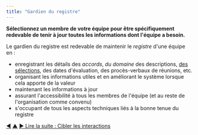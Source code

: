 ```yaml
---
title: "Gardien du registre"
---
```



<strong>Sélectionnez un membre de votre équipe pour être spécifiquement redevable de tenir à jour toutes les informations dont l'équipe a besoin.</strong>

Le gardien du registre est redevable de maintenir le <dfn data-info="Registre: Un système (numérique) pour stocker toutes les informations pertinentes pour une organisation.">registre</dfn> d'une équipe en :

- enregistrant les détails des <dfn data-info="Accord: Une ligne directrice, un processus ou protocole établi de le but de guider le flux de valeur.">accords</dfn>, <dfn data-info="Domaine: Une zone d&#x27;influence, d’activité et de prise de décisions distincte au sein d&#x27;une organisation.">du domaine</dfn> des descriptions, [des sélections](role-selection.html), des dates d'évaluation, des procès-verbaux de réunions, etc.
- organisant les informations utiles et en améliorant le système lorsque cela apporte de la valeur
- maintenant les informations à jour
- assurant l'accessibilité à tous les membres de l'équipe (et au reste de l'organisation comme convenu)
- s'occupant de tous les aspects techniques liés à la bonne tenue du registre

<div class="bottom-nav">
<a href="logbook.html" title="Retour à : Registre">◀</a> <a href="defining-agreements.html" title="Remonter: Élaborer des accords">▲</a> <a href="focused-interactions.html" title="Lire la suite : Cibler les interactions">▶ Lire la suite : Cibler les interactions</a>
</div>


<script type="text/javascript">
Mousetrap.bind('g n', function() {
    window.location.href = 'focused-interactions.html';
    return false;
});
</script>

